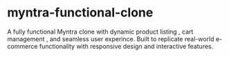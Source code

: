 # myntra-functional-clone
A fully functional Myntra clone with dynamic product listing , cart management , and seamless user experince. Built to replicate real-world e-commerce functionality with responsive design and interactive features.
